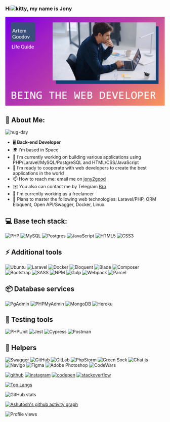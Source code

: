### Hi![kitty](https://user-images.githubusercontent.com/91899278/219883293-589c729c-8f61-4e08-bdbd-b98d947f9daa.gif), my name is Jony
![ I am back-end developer trying to be full stack](https://github.com/Jony2Good/Jony2Good/blob/main/assets/logo.png)


## 💫 About Me:
![hug-day](https://user-images.githubusercontent.com/91899278/219883834-943080cb-ba92-499b-81bb-09a5c537bca6.gif)
* :desktop_computer:	**Back-end Developer**
* 🌍  I'm based in Space
* 🔭 I’m currently working on building various applications using PHP/Laravel/MySQL/PostgreSQL and HTML/CSS/JavaScript 
* 👯 I’m ready to cooperate with web developers to create the best applications in the world
* 📫 How to reach me: email me on [jony2good]([jonyTooGood@gmail.com)
* ✉️  You also can contact me by Telegram [Bro](https://t.me/jony2good)
* 🚀  I'm currently working as a freelancer
* 🧠  Plans to master the following web technologies: Laravel/PHP, ORM Eloquent, Open API/Swagger, Docker, Linux. 

## 💻 Base tech stack:
![PHP](https://img.shields.io/badge/php-%23777BB4.svg?style=for-the-badge&logo=php&logoColor=white)
![MySQL](https://img.shields.io/badge/mysql-%2300f.svg?style=for-the-badge&logo=mysql&logoColor=white)
![Postgres](https://img.shields.io/badge/postgresql-%23316192.svg?style=for-the-badge&logo=postgresql&logoColor=white)
![JavaScript](https://img.shields.io/badge/javascript-%23323330.svg?style=for-the-badge&logo=javascript&logoColor=%23F7DF1E) 
![HTML5](https://img.shields.io/badge/html5-%23E34F26.svg?style=for-the-badge&logo=html5&logoColor=white) 
![CSS3](https://img.shields.io/badge/css3-%231572B6.svg?style=for-the-badge&logo=css3&logoColor=white)

## ⚡ Additional tools
![Ubuntu](https://img.shields.io/badge/Ubuntu-E95420?style=for-the-badge&logo=ubuntu&logoColor=white)
![Laravel](https://img.shields.io/badge/laravel-%23FF2D20.svg?style=for-the-badge&logo=laravel&logoColor=white)
![Docker](https://img.shields.io/badge/docker-%230db7ed.svg?style=for-the-badge&logo=docker&logoColor=white)
![Eloquent](https://img.shields.io/badge/Eloquent-DD1200?style=for-the-badge&logo=Replit&logoColor=white)
![Blade](https://img.shields.io/badge/Blade-B3382C.svg?style=for-the-badge&logo=Blade&logoColor=white)
![Composer](https://img.shields.io/badge/Composer-885630.svg?style=for-the-badge&logo=Composer&logoColor=white)
![Bootstrap](https://img.shields.io/badge/bootstrap-%23563D7C.svg?style=for-the-badge&logo=bootstrap&logoColor=white)
![SASS](https://img.shields.io/badge/SASS-hotpink.svg?style=for-the-badge&logo=SASS&logoColor=white) 
![NPM](https://img.shields.io/badge/NPM-%23000000.svg?style=for-the-badge&logo=npm&logoColor=white)
![Gulp](https://img.shields.io/badge/GULP-%23CF4647.svg?style=for-the-badge&logo=gulp&logoColor=white)
![Webpack](https://img.shields.io/badge/Webpack-52B0E7?style=for-the-badge&logo=Sequelize&logoColor=white)
![Parcel](https://img.shields.io/badge/Parcel-%23000000.svg?style=for-the-badge&logo=Prezi&logoColor=white)

## 📦 Database services
![PgAdmin](https://img.shields.io/badge/pgAdmin-%23316192.svg?style=for-the-badge&logo=postgresql&logoColor=white)
![PHPMyAdmin](https://img.shields.io/badge/phpMyAdmin-6C78AF.svg?style=for-the-badge&logo=phpMyAdmin&logoColor=white)
![MongoDB](https://img.shields.io/badge/MongoDB-%234ea94b.svg?style=for-the-badge&logo=mongodb&logoColor=white)
![Heroku](https://img.shields.io/badge/heroku-%23430098.svg?style=for-the-badge&logo=heroku&logoColor=white) 

## 🔨 Testing tools
![PHPUnit](https://img.shields.io/badge/PHPUnit-25A162.svg?style=for-the-badge&logo=PHPUnit&logoColor=white)
![Jest](https://img.shields.io/badge/Jest-323330?style=for-the-badge&logo=Jest&logoColor=white)
![Cypress](https://img.shields.io/badge/-cypress-%23E5E5E5?style=for-the-badge&logo=cypress&logoColor=058a5e)
![Postman](https://img.shields.io/badge/Postman-FF6C37?style=for-the-badge&logo=postman&logoColor=white)

## 💪 Helpers
![Swagger](https://img.shields.io/badge/-Swagger-%23Clojure?style=for-the-badge&logo=swagger&logoColor=white)
![GitHub](https://img.shields.io/badge/github-%23121011.svg?style=for-the-badge&logo=github&logoColor=white)
![GitLab](https://img.shields.io/badge/gitlab-%23181717.svg?style=for-the-badge&logo=gitlab&logoColor=white)
![PhpStorm](https://img.shields.io/badge/phpstorm-143?style=for-the-badge&logo=phpstorm&logoColor=black&color=black&labelColor=darkorchid)
![Green Sock](https://img.shields.io/badge/green%20sock-88CE02?style=for-the-badge&logo=greensock&logoColor=white)
![Chat.js](https://img.shields.io/badge/Chat.JS-FFFC00?style=for-the-badge&logo=chat.js&logoColor=white)
![Navigo](https://img.shields.io/badge/Navigo-000000?style=for-the-badge&logo=rout&logoColor=white)
![Figma](https://img.shields.io/badge/figma-%23F24E1E.svg?style=for-the-badge&logo=figma&logoColor=white)
![Adobe Photoshop](https://img.shields.io/badge/adobephotoshop-%2331A8FF.svg?style=for-the-badge&logo=adobephotoshop&logoColor=white)
![CodeWars](https://www.codewars.com/users/Jony2Good/badges/micro)

[<img src='https://cdn.jsdelivr.net/npm/simple-icons@3.0.1/icons/github.svg' alt='github' height='40'>](https://github.com/Jony2Good)  [<img src='https://cdn.jsdelivr.net/npm/simple-icons@3.0.1/icons/instagram.svg' alt='instagram' height='40'>](https://www.instagram.com/zebetterbest/)  [<img src='https://cdn.jsdelivr.net/npm/simple-icons@3.0.1/icons/codepen.svg' alt='codepen' height='40'>](https://codepen.io/Jony2Good)  [<img src='https://cdn.jsdelivr.net/npm/simple-icons@3.0.1/icons/stackoverflow.svg' alt='stackoverflow' height='40'>](https://stackoverflow.com/users/akk_12@mail.ru)  

[![Top Langs](https://github-readme-stats.vercel.app/api/top-langs/?username=jony2good&layout=donut)](https://github.com/anuraghazra/github-readme-stats)


![GitHub stats](https://github-readme-stats.vercel.app/api?username=Jony2Good&show_icons=true)  

[![Ashutosh's github activity graph](https://github-readme-activity-graph.cyclic.app/graph?username=Jony2Good&bg_color=ffcfe9&color=9e4c98&line=9e4c98&point=403d3d&area=true&hide_border=true)](https://github.com/ashutosh00710/github-readme-activity-graph)

![Profile views](https://gpvc.arturio.dev/Jony2Good)  
